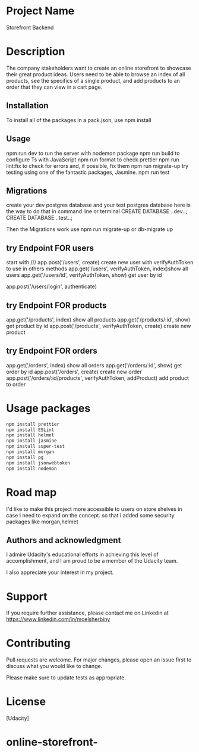 # Project Name

Storefront Backend

# Description

The company stakeholders want to create an online storefront to showcase their great product ideas. Users need to be able to browse an index of all products, see the specifics of a single product, and add products to an order that they can view in a cart page.

## Installation

To install all of the packages in a pack.json,
use
npm install

## Usage

npm run dev to run the server with nodemon package
npm run build to configure Ts with JavaScript
npm run format to check prettier
npm run lint:fix to check for errors and, if possible, fix them
npm run migrate-up
try testing using one of the fantastic packages, Jasmine.
npm run test

## Migrations

create your dev postgres database
and your test postgres database
here is the way to do that in command line or terminal
CREATE DATABASE ..dev..;
CREATE DATABASE ..test..;

Then the Migrations work
use
npm run migrate-up
or
db-migrate up

## try Endpoint FOR users

start with /// app.post('/users', create) create new user with verifyAuthToken to use in others methods
app.get('/users', verifyAuthToken, index)show all users
app.get('/users/id', verifyAuthToken, show) get user by id

app.post('/users/login', authenticate)

## try Endpoint FOR products

app.get('/products', index) show all products
app.get('/products/:id', show) get product by id
app.post('/products', verifyAuthToken, create) create new product

## try Endpoint FOR orders

app.get('/orders', index) show all orders
app.get('/orders/:id', show) get order by id
app.post('/orders', create) create new order
app.post('/orders/:id/products', verifyAuthToken, addProduct) add product to order

# Usage packages

```bash
npm install prettier
npm install ESLint
npm install helmet
npm install jasmine
npm install super-test
npm install morgan
npm install pg
npm install jsonwebtoken
npm install nodemon
```

# Road map

I'd like to make this project more accessible to users on store shelves in case I need to expand on the concept. so that i added some security packages like morgan,helmet

## Authors and acknowledgment

I admire Udacity's educational efforts in achieving this level of accomplishment, and I am proud to be a member of the Udacity team.

I also appreciate your interest in my project.

# Support

If you require further assistance, please contact me on Linkedin at https://www.linkedin.com/in/moelsherbiny

# Contributing

Pull requests are welcome. For major changes, please open an issue first to discuss what you would like to change.

Please make sure to update tests as appropriate.

# License

[Udacity]
# online-storefront-
